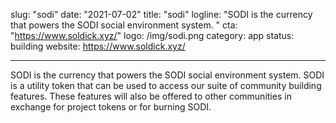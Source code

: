 slug: "sodi"
date: "2021-07-02"
title: "sodi"
logline: "SODI is the currency that powers the SODI social environment system. "
cta: "https://www.soldick.xyz/"
logo: /img/sodi.png
category: app
status: building
website: https://www.soldick.xyz/

---

SODI is the currency that powers the SODI social environment system. SODI is a utility token that can be used to access our suite of community building features. These features will also be offered to other communities in exchange for project tokens or for burning SODI.
